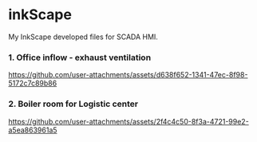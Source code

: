 # inkScape
My InkScape developed files for SCADA HMI.

### 1. Office inflow - exhaust ventilation

https://github.com/user-attachments/assets/d638f652-1341-47ec-8f98-5172c7c89b86

### 2. Boiler room for Logistic center

https://github.com/user-attachments/assets/2f4c4c50-8f3a-4721-99e2-a5ea863961a5











